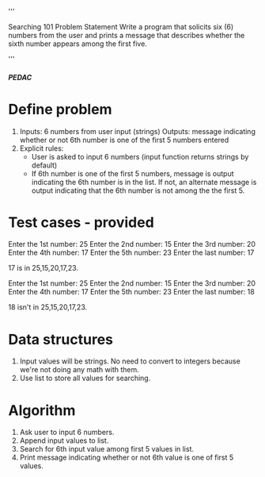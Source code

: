'''

Searching 101 Problem Statement
Write a program that solicits six (6) numbers 
from the user and prints a message that describes whether 
the sixth number appears among the first five.

'''

##### PEDAC #####

# Define problem
1. Inputs: 6 numbers from user input (strings)
   Outputs: message indicating whether or not 6th number
            is one of the first 5 numbers entered
2. Explicit rules:
    - User is asked to input 6 numbers (input function returns
      strings by default)
    - If 6th number is one of the first 5 numbers, message
      is output indicating the 6th number is in the list.
      If not, an alternate message is output indicating
      that the 6th number is not among the the first 5.

# Test cases - provided
Enter the 1st number: 25
Enter the 2nd number: 15
Enter the 3rd number: 20
Enter the 4th number: 17
Enter the 5th number: 23
Enter the last number: 17

17 is in 25,15,20,17,23.

Enter the 1st number: 25
Enter the 2nd number: 15
Enter the 3rd number: 20
Enter the 4th number: 17
Enter the 5th number: 23
Enter the last number: 18

18 isn't in 25,15,20,17,23.

# Data structures
1. Input values will be strings. No need to convert to integers because
   we're not doing any math with them.
2. Use list to store all values for searching.

# Algorithm
1. Ask user to input 6 numbers.
3. Append input values to list.
4. Search for 6th input value among first 5 values in list.
5. Print message indicating whether or not 6th value is one of
   first 5 values.
